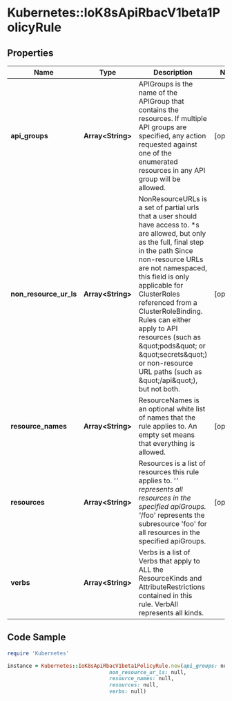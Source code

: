 # Kubernetes::IoK8sApiRbacV1beta1PolicyRule

## Properties

Name | Type | Description | Notes
------------ | ------------- | ------------- | -------------
**api_groups** | **Array&lt;String&gt;** | APIGroups is the name of the APIGroup that contains the resources.  If multiple API groups are specified, any action requested against one of the enumerated resources in any API group will be allowed. | [optional] 
**non_resource_ur_ls** | **Array&lt;String&gt;** | NonResourceURLs is a set of partial urls that a user should have access to.  *s are allowed, but only as the full, final step in the path Since non-resource URLs are not namespaced, this field is only applicable for ClusterRoles referenced from a ClusterRoleBinding. Rules can either apply to API resources (such as \&quot;pods\&quot; or \&quot;secrets\&quot;) or non-resource URL paths (such as \&quot;/api\&quot;),  but not both. | [optional] 
**resource_names** | **Array&lt;String&gt;** | ResourceNames is an optional white list of names that the rule applies to.  An empty set means that everything is allowed. | [optional] 
**resources** | **Array&lt;String&gt;** | Resources is a list of resources this rule applies to.  &#39;*&#39; represents all resources in the specified apiGroups. &#39;*/foo&#39; represents the subresource &#39;foo&#39; for all resources in the specified apiGroups. | [optional] 
**verbs** | **Array&lt;String&gt;** | Verbs is a list of Verbs that apply to ALL the ResourceKinds and AttributeRestrictions contained in this rule.  VerbAll represents all kinds. | 

## Code Sample

```ruby
require 'Kubernetes'

instance = Kubernetes::IoK8sApiRbacV1beta1PolicyRule.new(api_groups: null,
                                 non_resource_ur_ls: null,
                                 resource_names: null,
                                 resources: null,
                                 verbs: null)
```


